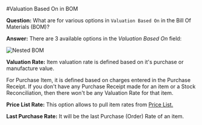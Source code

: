 <!-- add-breadcrumbs -->
#Valuation Based On in BOM

**Question:** What are for various options in `Valuation Based On` in the Bill Of Materials (BOM)?

**Answer:** There are 3 available options in the <i>Valuation Based On</i> field:

<img alt="Nested BOM" class="screenshot" src="{{docs_base_url}}/assets/img/articles/valuation-based-on-1.png">

**Valuation Rate:** Item valuation rate is defined based on it's purchase or manufacture value.

For Purchase Item, it is defined based on charges entered in the Purchase Receipt. If you don't have any Purchase Receipt
made for an item or a Stock Reconciliation, then there won't be any Valuation Rate for that item.

**Price List Rate:** This option allows to pull item rates from [Price List.](/docs/v12/user/manual/en/stock/item-price)

**Last Purchase Rate:** It will be the last Purchase (Order) Rate of an item.